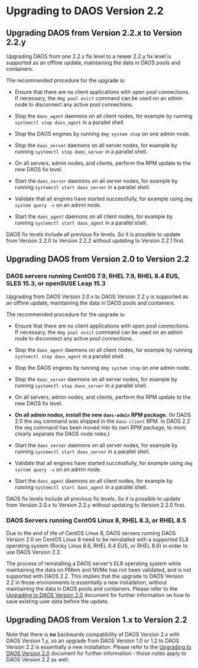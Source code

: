 # Upgrading to DAOS Version 2.2


## Upgrading DAOS from Version 2.2.x to Version 2.2.y

Upgrading DAOS from one 2.2.x fix level to a newer 2.2.y fix level is
supported as an offline update, maintaining the data in DAOS pools and
containers.

The recommended procedure for the upgrade is:

- Ensure that there are no client applications with open pool connections.
  If necessary, the `dmg pool evict` command can be used on an admin node
  to disconnect any active pool connections.

- Stop the `daos_agent` daemons on all client nodes,
  for example by running `systemctl stop daos_agent` in a parallel shell.

- Stop the DAOS engines by running `dmg system stop` on one admin node.

- Stop the `daos_server` daemons on all server nodes,
  for example by running `systemctl stop daos_server` in a parallel shell.

- On all servers, admin nodes, and clients,
  perform the RPM update to the new DAOS fix level.

- Start the `daos_server` daemons on all server nodes,
  for example by running `systemctl start daos_server` in a parallel shell.

- Validate that all engines have started successfully,
  for example using `dmg system query -v` on an admin node.

- Start the `daos_agent` daemons on all client nodes,
  for example by running `systemctl start daos_agent` in a parallel shell.

DAOS fix levels include all previous fix levels. So it is possible to update
from Version 2.2.0 to Version 2.2.2 without updating to Version 2.2.1 first.


## Upgrading DAOS from Version 2.0 to Version 2.2

### DAOS servers running CentOS 7.9, RHEL 7.9, RHEL 8.4 EUS, SLES 15.3, or openSUSE Leap 15.3

Upgrading from DAOS Version 2.0.x to DAOS Version 2.2.y is supported as an offline update,
maintaining the data in DAOS pools and containers.

The recommended procedure for the upgrade is:

- Ensure that there are no client applications with open pool connections.
  If necessary, the `dmg pool evict` command can be used on an admin node
  to disconnect any active pool connections.

- Stop the `daos_agent` daemons on all client nodes,
  for example by running `systemctl stop daos_agent` in a parallel shell.

- Stop the DAOS engines by running `dmg system stop` on one admin node.

- Stop the `daos_server` daemons on all server nodes,
  for example by running `systemctl stop daos_server` in a parallel shell.

- On all servers, admin nodes, and clients,
  perform the RPM update to the new DAOS fix level.

- **On all admin nodes, install the new `daos-admin` RPM package.**
  (In DAOS 2.0 the `dmg` command was shipped in the `daos-client` RPM.
  In DAOS 2.2 the `dmg` command has been moved into its own RPM package,
  to more clearly separate the DAOS node roles.)

- Start the `daos_server` daemons on all server nodes,
  for example by running `systemctl start daos_server` in a parallel shell.

- Validate that all engines have started successfully,
  for example using `dmg system query -v` on an admin node.

- Start the `daos_agent` daemons on all client nodes,
  for example by running `systemctl start daos_agent` in a parallel shell.

DAOS fix levels include all previous fix levels. So it is possible to update
from Version 2.0.x to Version 2.2.y without updating to Version 2.2.0 first.

### DAOS Servers running CentOS Linux 8, RHEL 8.3, or RHEL 8.5

Due to the end of life of CentOS Linux 8, DAOS servers running DAOS Version 2.0
on CentOS Linux 8 need to be reinstalled with a supported EL8 operating system
(Rocky Linux 8.6, RHEL 8.4 EUS, or RHEL 8.6) in order to use DAOS Version 2.2.

The process of reinstalling a DAOS server's EL8 operating system while maintaining
the data on PMem and NVMe has not been validated, and is not supported with DAOS 2.2.
This implies that the upgrade to DAOS Version 2.2 in those environments is essentially
a new installation, without maintaining the data in DAOS pools and containers.
Please refer to the
[Upgrading to DAOS Version 2.0](https://docs.daos.io/v2.0/release/upgrading_to_v2_0/)
document for further information on how to save existing user data before the update.


## Upgrading DAOS from Version 1.x to Version 2.2

Note that there is **no** backwards compatibility of DAOS Version 2.x with
DAOS Version 1.y, so an upgrade from DAOS Version 1.0 or 1.2 to
DAOS Version 2.2 is essentially a new installation. Please refer to the
[Upgrading to DAOS Version 2.0](https://docs.daos.io/v2.0/release/upgrading_to_v2_0/)
document for further information - those notes apply to DAOS Version 2.2 as well.
